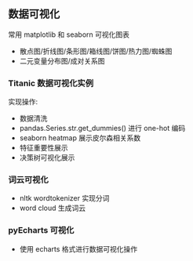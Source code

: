 ## 数据可视化

常用 matplotlib 和 seaborn 可视化图表

- 散点图/折线图/条形图/箱线图/饼图/热力图/蜘蛛图
- 二元变量分布图/成对关系图

### Titanic 数据可视化实例

实现操作:

- 数据清洗
- pandas.Series.str.get_dummies() 进行 one-hot 编码
- seaborn heatmap 展示皮尔森相关系数
- 特征重要性展示
- 决策树可视化展示

### 词云可视化

- nltk wordtokenizer 实现分词
- word cloud 生成词云

### pyEcharts 可视化

- 使用 echarts 格式进行数据可视化操作